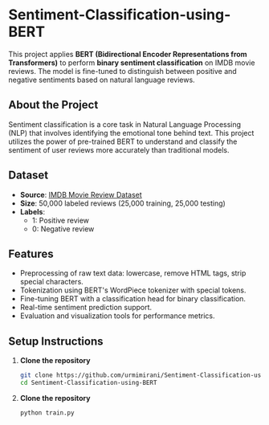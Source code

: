 # Sentiment-Classification-using-BERT

This project applies **BERT (Bidirectional Encoder Representations from Transformers)** to perform **binary sentiment classification** on IMDB movie reviews. The model is fine-tuned to distinguish between positive and negative sentiments based on natural language reviews.

## About the Project
Sentiment classification is a core task in Natural Language Processing (NLP) that involves identifying the emotional tone behind text. This project utilizes the power of pre-trained BERT to understand and classify the sentiment of user reviews more accurately than traditional models.

## Dataset
- **Source**: [IMDB Movie Review Dataset](https://ai.stanford.edu/~amaas/data/sentiment/)
- **Size**: 50,000 labeled reviews (25,000 training, 25,000 testing)
- **Labels**: 
  - 1: Positive review
  - 0: Negative review

## Features
- Preprocessing of raw text data: lowercase, remove HTML tags, strip special characters.
- Tokenization using BERT's WordPiece tokenizer with special tokens.
- Fine-tuning BERT with a classification head for binary classification.
- Real-time sentiment prediction support.
- Evaluation and visualization tools for performance metrics.

## Setup Instructions
1. **Clone the repository**  
   ```bash
   git clone https://github.com/urmimirani/Sentiment-Classification-using-BERT.git
   cd Sentiment-Classification-using-BERT
2. **Clone the repository**
   ```bash
   python train.py
